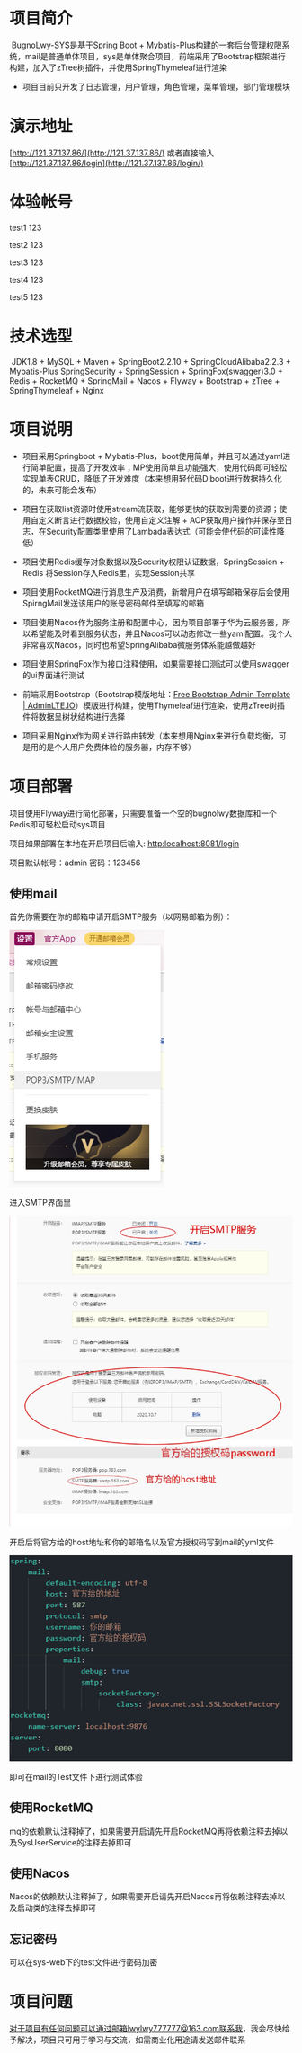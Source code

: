 # 项目简介

​	BugnoLwy-SYS是基于Spring Boot + Mybatis-Plus构建的一套后台管理权限系统，mail是普通单体项目，sys是单体聚合项目，前端采用了Bootstrap框架进行构建，加入了zTree树插件，并使用SpringThymeleaf进行渲染

* 项目目前只开发了日志管理，用户管理，角色管理，菜单管理，部门管理模块

# 演示地址

[http://121.37.137.86/](http://121.37.137.86/)	或者直接输入  [http://121.37.137.86/login](http://121.37.137.86/login/)

# 体验帐号

test1		123

test2		123

test3		123

test4		123

test5		123

# 技术选型

​	JDK1.8 + MySQL + Maven + SpringBoot2.2.10 + SpringCloudAlibaba2.2.3 + Mybatis-Plus SpringSecurity + SpringSession + SpringFox(swagger)3.0 + Redis +  RocketMQ + SpringMail + Nacos + Flyway + Bootstrap + zTree + SpringThymeleaf + Nginx

# 项目说明

* 项目采用Springboot + Mybatis-Plus，boot使用简单，并且可以通过yaml进行简单配置，提高了开发效率；MP使用简单且功能强大，使用代码即可轻松实现单表CRUD，降低了开发难度（本来想用轻代码Diboot进行数据持久化的，未来可能会发布）

* 项目在获取list资源时使用stream流获取，能够更快的获取到需要的资源；使用自定义断言进行数据校验，使用自定义注解 + AOP获取用户操作并保存至日志，在Security配置类里使用了Lambada表达式（可能会使代码的可读性降低）

* 项目使用Redis缓存对象数据以及Security权限认证数据，SpringSession + Redis 将Session存入Redis里，实现Session共享

* 项目使用RocketMQ进行消息生产及消费，新增用户在填写邮箱保存后会使用SpirngMail发送该用户的账号密码邮件至填写的邮箱

* 项目使用Nacos作为服务注册和配置中心，因为项目部署于华为云服务器，所以希望能及时看到服务状态，并且Nacos可以动态修改一些yaml配置。我个人非常喜欢Nacos，同时也希望SpringAlibaba微服务体系能越做越好

* 项目使用SpringFox作为接口注释使用，如果需要接口测试可以使用swagger的ui界面进行测试

* 前端采用Bootstrap（Bootstrap模版地址：[Free Bootstrap Admin Template | AdminLTE.IO](https://adminlte.io/)）模版进行构建，使用Thymeleaf进行渲染，使用zTree树插件将数据呈树状结构进行选择

* 项目采用Nginx作为网关进行路由转发（本来想用Nginx来进行负载均衡，可是用的是个人用户免费体验的服务器，内存不够）

# 项目部署

项目使用Flyway进行简化部署，只需要准备一个空的bugnolwy数据库和一个Redis即可轻松启动sys项目

项目如果部署在本地在开启项目后输入: [http:localhost:8081/login](http:localhost:8081/login)

项目默认帐号：admin	密码：123456

## 使用mail

首先你需要在你的邮箱申请开启SMTP服务（以网易邮箱为例）：

![邮箱设置](./static/邮箱设置.jpg)

进入SMTP界面里

![开启SMTP](./static/开启SMTP.jpg)

开启后将官方给的host地址和你的邮箱名以及官方授权码写到mail的yml文件

![yml文件](./static/yml文件.jpg)

即可在mail的Test文件下进行测试体验

## 使用RocketMQ

mq的依赖默认注释掉了，如果需要开启请先开启RocketMQ再将依赖注释去掉以及SysUserService的注释去掉即可

## 使用Nacos

Nacos的依赖默认注释掉了，如果需要开启请先开启Nacos再将依赖注释去掉以及启动类的注释去掉即可

## 忘记密码

可以在sys-web下的test文件进行密码加密

# 项目问题

对于项目有任何问题可以通过邮箱lwylwy777777@163.com联系我，我会尽快给予解决，项目只可用于学习与交流，如需商业化用途请发送邮件联系